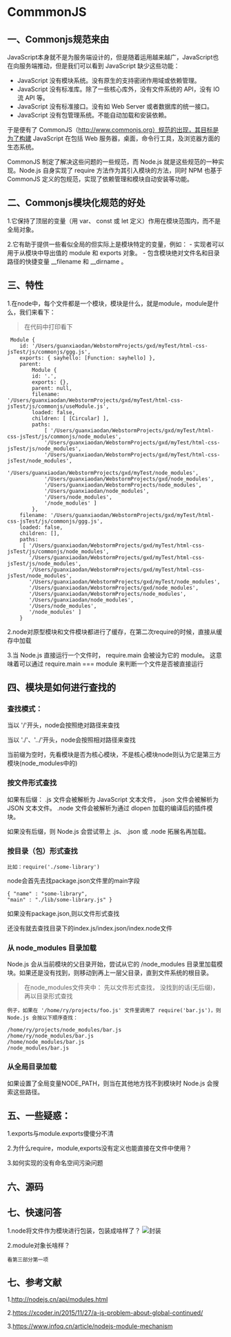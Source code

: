 # CommmonJS

## 一、Commonjs规范来由
JavaScript本身就不是为服务端设计的，但是随着运用越来越广，JavaScript也在向服务端推动，但是我们可以看到 JavaScript 缺少这些功能：

* JavaScript 没有模块系统。没有原生的支持密闭作用域或依赖管理。
* JavaScript 没有标准库。除了一些核心库外，没有文件系统的 API，没有 IO 流 API 等。
* JavaScript 没有标准接口。没有如 Web Server 或者数据库的统一接口。
* JavaScript 没有包管理系统。不能自动加载和安装依赖。

于是便有了 CommonJS（http://www.commonjs.org）规范的出现，其目标是为了构建 JavaScript 在包括 Web 服务器，桌面，命令行工具，及浏览器方面的生态系统。

CommonJS 制定了解决这些问题的一些规范，而 Node.js 就是这些规范的一种实现。Node.js 自身实现了 require 方法作为其引入模块的方法，同时 NPM 也基于 CommonJS 定义的包规范，实现了依赖管理和模块自动安装等功能。

## 二、Commonjs模块化规范的好处
1.它保持了顶层的变量（用 var、 const 或 let 定义）作用在模块范围内，而不是全局对象。

2.它有助于提供一些看似全局的但实际上是模块特定的变量，例如：  - 实现者可以用于从模块中导出值的 module 和 exports 对象。  - 包含模块绝对文件名和目录路径的快捷变量 __filename 和 __dirname 。



## 三、特性
1.在node中，每个文件都是一个模块，模块是什么，就是module，module是什么，我们来看下： 
> 在代码中打印看下
```
 Module {
    id: '/Users/guanxiaodan/WebstormProjects/gxd/myTest/html-css-jsTest/js/commonjs/ggg.js',
    exports: { sayhello: [Function: sayhello] },
    parent:
        Module {
        id: '.',
        exports: {},
        parent: null,
        filename: '/Users/guanxiaodan/WebstormProjects/gxd/myTest/html-css-jsTest/js/commonjs/useModule.js',
        loaded: false,
        children: [ [Circular] ],
        paths:
            [ '/Users/guanxiaodan/WebstormProjects/gxd/myTest/html-css-jsTest/js/commonjs/node_modules',
            '/Users/guanxiaodan/WebstormProjects/gxd/myTest/html-css-jsTest/js/node_modules',
            '/Users/guanxiaodan/WebstormProjects/gxd/myTest/html-css-jsTest/node_modules',
            '/Users/guanxiaodan/WebstormProjects/gxd/myTest/node_modules',
            '/Users/guanxiaodan/WebstormProjects/gxd/node_modules',
            '/Users/guanxiaodan/WebstormProjects/node_modules',
            '/Users/guanxiaodan/node_modules',
            '/Users/node_modules',
            '/node_modules' ] 
        },
    filename: '/Users/guanxiaodan/WebstormProjects/gxd/myTest/html-css-jsTest/js/commonjs/ggg.js',
    loaded: false,
    children: [],
    paths:
     [ '/Users/guanxiaodan/WebstormProjects/gxd/myTest/html-css-jsTest/js/commonjs/node_modules',
       '/Users/guanxiaodan/WebstormProjects/gxd/myTest/html-css-jsTest/js/node_modules',
       '/Users/guanxiaodan/WebstormProjects/gxd/myTest/html-css-jsTest/node_modules',
       '/Users/guanxiaodan/WebstormProjects/gxd/myTest/node_modules',
       '/Users/guanxiaodan/WebstormProjects/gxd/node_modules',
       '/Users/guanxiaodan/WebstormProjects/node_modules',
       '/Users/guanxiaodan/node_modules',
       '/Users/node_modules',
       '/node_modules' ] 
    }

```

2.node对原型模块和文件模块都进行了缓存，在第二次require的时候，直接从缓存中加载

3.当 Node.js 直接运行一个文件时， require.main 会被设为它的 module。 这意味着可以通过 require.main === module 来判断一个文件是否被直接运行







## 四、模块是如何进行查找的
### 查找模式：
当以 '/'开头，node会按照绝对路径来查找

当以 './'、'../'开头，node会按照相对路径来查找

当前缀为空时，先看模块是否为核心模块，不是核心模块node则认为它是第三方模块(node_modules中的)


### 按文件形式查找
如果有后缀：
    .js 文件会被解析为 JavaScript 文本文件， 
    .json 文件会被解析为 JSON 文本文件。 
    .node 文件会被解析为通过 dlopen 加载的编译后的插件模块。

如果没有后缀，则 Node.js 会尝试带上 .js、 .json 或 .node 拓展名再加载。


### 按目录（包）形式查找
    比如：require('./some-library')

node会首先去找package.json文件里的main字段

    { "name" : "some-library",
    "main" : "./lib/some-library.js" } 

如果没有package.json,则以文件形式查找

还没有就去查找目录下的index.js/index.json/index.node文件


### 从 node_modules 目录加载
Node.js 会从当前模块的父目录开始，尝试从它的 /node_modules 目录里加载模块。如果还是没有找到，则移动到再上一层父目录，直到文件系统的根目录。

> 在node_modules文件夹中：
> 先以文件形式查找，
> 没找到的话(无后缀)，再以目录形式查找
```
例子，如果在 '/home/ry/projects/foo.js' 文件里调用了 require('bar.js')，则 Node.js 会按以下顺序查找：

/home/ry/projects/node_modules/bar.js
/home/ry/node_modules/bar.js
/home/node_modules/bar.js
/node_modules/bar.js
```

### 从全局目录加载
如果设置了全局变量NODE_PATH，则当在其他地方找不到模块时 Node.js 会搜索这些路径。


## 五、一些疑惑：
1.exports与module.exports傻傻分不清

2.为什么require，module,exports没有定义也能直接在文件中使用？

3.如何实现的没有命名空间污染问题


## 六、源码

## 七、快速问答
1.node将文件作为模块进行包装，包装成啥样了？
![封装](./img/mudule_wrap.jpg)

2.module对象长啥样？

    看第三部分第一项





## 七、参考文献
1.http://nodejs.cn/api/modules.html

2.https://xcoder.in/2015/11/27/a-js-problem-about-global-continued/

3.https://www.infoq.cn/article/nodejs-module-mechanism

